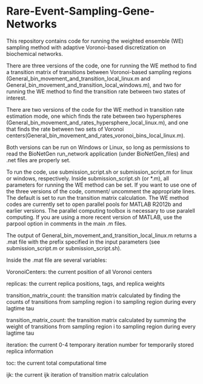 # Rare-Event-Sampling-Gene-Networks
This repository contains code for running the weighted ensemble (WE) sampling method with adaptive Voronoi-based discretization on biochemical networks.

There are three versions of the code, one for running the WE method to find a transition matrix of transitions between Voronoi-based sampling regions (General_bin_movement_and_transition_local_linux.m and General_bin_movement_and_transition_local_windows.m), and two for running the WE method to find the transition rate between two states of interest.

There are two versions of the code for the WE method in transition rate estimation mode, one which finds the rate between two hyperspheres (General_bin_movement_and_rates_hypersphere_local_linux.m), and one that finds the rate between two sets of Voronoi centers(General_bin_movement_and_rates_voronoi_bins_local_linux.m).

Both versions can be run on Windows or Linux, so long as permissions to read the BioNetGen run_network application (under BioNetGen_files) and .net files are properly set.

To run the code, use submission_script.sh or submission_script.m for linux or windows, respectively.
Inside submission_script.sh (or *.m), all parameters for running the WE method can be set. If you want to use one of the three versions of the code, comment/ uncomment the appropriate lines. The default is set to run the transition matrix calculation.
The WE method codes are currently set to open parallel pools for MATLAB R2012b and earlier versions. The parallel computing toolbox is necessary to use paralell computing. If you are using a more recent version of MATLAB, use the parpool option in comments in the main .m files.

The output of General_bin_movement_and_transition_local_linux.m returns a .mat file with the prefix specified in the input parameters (see submission_script.m or submission_script.sh).

Inside the .mat file are several variables:

VoronoiCenters: the current position of all Voronoi centers

replicas: the current replica positions, tags, and replica weights

transition_matrix_count: the transition matrix calculated by finding the counts of transitions from sampling region i to sampling region during every lagtime tau

transition_matrix_count: the transition matrix calculated by summing the weight of transitions from sampling region i to sampling region during every lagtime tau

iteration: the current 0-4 temporary iteration number for temporarily stored replica information

toc: the current total computational time

ijk: the current ijk iteration of transition matrix calculation
